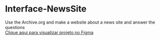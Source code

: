# Interface-NewsSite
Use the Archive.org and make a website about a news site and answer the questions
<br>
<a href="https://www.figma.com/proto/EC7CUHUkogR4vzR52beLCP/Untitled?node-id=1%3A3&scaling=min-zoom&page-id=0%3A1">Clique aqui para visualizar projeto no Figma</a>
